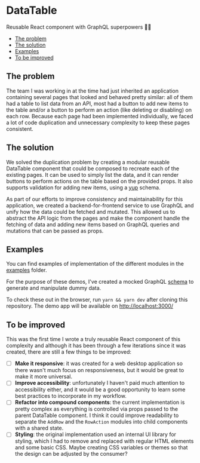 # DataTable

Reusable React component with GraphQL superpowers 💪🏼

- [The problem](#the-problem)
- [The solution](#the-solution)
- [Examples](#examples)
- [To be improved](#to-be-improved)

## The problem

The team I was working in at the time had just inherited an application containing several pages that looked and behaved pretty similar: all of them had a table to list data from an API, most had a button to add new items to the table and/or a button to perform an action (like deleting or disabling) on each row. Because each page had been implemented individually, we faced a lot of code duplication and unnecessary complexity to keep these pages consistent.

## The solution

We solved the duplication problem by creating a modular reusable DataTable component that could be composed to recreate each of the existing pages. It can be used to simply list the data, and it can render buttons to perform actions on the table based on the provided props. It also supports validation for adding new items, using a [yup](https://github.com/jquense/yup) schema.

As part of our efforts to improve consistency and maintainability for this application, we created a backend-for-frontend service to use GraphQL and unify how the data could be fetched and mutated. This allowed us to abstract the API logic from the pages and make the component handle the fetching of data and adding new items based on GraphQL queries and mutations that can be passed as props.

## Examples

You can find examples of implementation of the different modules in the [examples](./src/examples/) folder.

For the purpose of these demos, I've created a mocked GraphQL [schema](./src/api/schema.ts) to generate and manipulate dummy data.

To check these out in the browser, run `yarn && yarn dev` after cloning this repository. The demo app will be available on [http://localhost:3000/](http://localhost:3000/)

## To be improved

This was the first time I wrote a truly reusable React component of this complexity and although it has been through a few iterations since it was created, there are still a few things to be improved:

- [ ] **Make it responsive**: it was created for a web desktop application so there wasn't much focus on responsiveness, but it would be great to make it more universal.
- [ ] **Improve accessibility**: unfortunately I haven't paid much attention to accessibility either, and it would be a good opportunity to learn some best practices to incorporate in my workflow.
- [ ] **Refactor into compound components**: the current implementation is pretty complex as everything is controlled via props passed to the parent DataTable component. I think it could improve readability to separate the `AddRow` and the `RowAction` modules into child components with a shared state.
- [ ] **Styling**: the original implementation used an internal UI library for styling, which I had to remove and replaced with regular HTML elements and some basic CSS. Maybe creating CSS variables or themes so that the design can be adjusted by the consumer?
